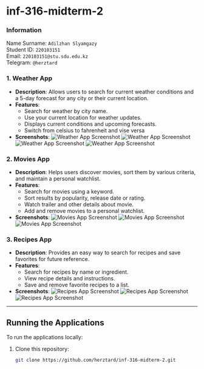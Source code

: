 # inf-316-midterm-2
### Information
Name Surname: `Adilzhan Slyamgazy` <br>
Student ID: `220103151` <br>
Email: `220103151@stu.sdu.edu.kz` <br>
Telegram: `@herztard`


### 1. Weather App
- **Description**: Allows users to search for current weather conditions and a 5-day forecast for any city or their current location.
- **Features**:
    - Search for weather by city name.
    - Use your current location for weather updates.
    - Displays current conditions and upcoming forecasts.
    - Switch from celsius to fahrenheit and vise versa
- **Screenshots**:
  ![Weather App Screenshot](screenshots/weather/1.png)
  ![Weather App Screenshot](screenshots/weather/2.png)
  ![Weather App Screenshot](screenshots/weather/3.png)
  ![Weather App Screenshot](screenshots/weather/phone.png)

### 2. Movies App
- **Description**: Helps users discover movies, sort them by various criteria, and maintain a personal watchlist.
- **Features**:
    - Search for movies using a keyword.
    - Sort results by popularity, release date or rating.
    - Watch trailer and other details about movie.
    - Add and remove movies to a personal watchlist.
- **Screenshots**:
  ![Movies App Screenshot](screenshots/movies/1.png)
  ![Movies App Screenshot](screenshots/movies/2.png)
  ![Movies App Screenshot](screenshots/movies/3.png)


### 3. Recipes App
- **Description**: Provides an easy way to search for recipes and save favorites for future reference.
- **Features**:
    - Search for recipes by name or ingredient.
    - View recipe details and instructions.
    - Save and remove favorite recipes to a list.
- **Screenshots**:
  ![Recipes App Screenshot](screenshots/recipes/1.png)
  ![Recipes App Screenshot](screenshots/recipes/2.png)
  ![Recipes App Screenshot](screenshots/recipes/3.png)

---

## Running the Applications

To run the applications locally:

1. Clone this repository:
   ```bash
   git clone https://github.com/herztard/inf-316-midterm-2.git
